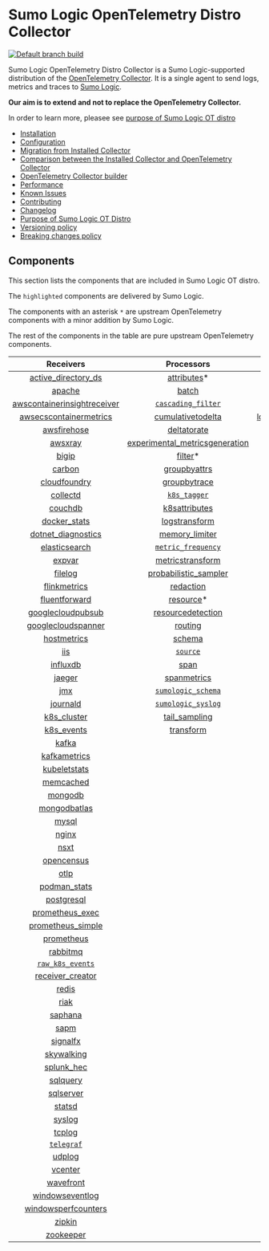 # Sumo Logic OpenTelemetry Distro Collector

[![Default branch build](https://github.com/SumoLogic/sumologic-otel-collector/actions/workflows/dev_builds.yml/badge.svg)](https://github.com/SumoLogic/sumologic-otel-collector/actions/workflows/dev_builds.yml)

Sumo Logic OpenTelemetry Distro Collector is a Sumo Logic-supported distribution of the [OpenTelemetry Collector][otc_link].
It is a single agent to send logs, metrics and traces to [Sumo Logic][sumologic].

**Our aim is to extend and not to replace the OpenTelemetry Collector.**

In order to learn more, pleasee see [purpose of Sumo Logic OT distro](./docs/UpstreamRelation.md#purpose-of-sumo-logic-ot-distro)

[otc_link]: https://github.com/open-telemetry/opentelemetry-collector
[sumologic]: https://www.sumologic.com

- [Installation](docs/Installation.md)
- [Configuration](docs/Configuration.md)
- [Migration from Installed Collector](docs/Migration.md)
- [Comparison between the Installed Collector and OpenTelemetry Collector](docs/Comparison.md)
- [OpenTelemetry Collector builder](./otelcolbuilder/README.md)
- [Performance](docs/Performance.md)
- [Known Issues](docs/KnownIssues.md)
- [Contributing](./CONTRIBUTING.md)
- [Changelog](./CHANGELOG.md)
- [Purpose of Sumo Logic OT Distro](./docs/UpstreamRelation.md#purpose-of-sumo-logic-ot-distro)
- [Versioning policy](./docs/UpstreamRelation.md#versioning-policy)
- [Breaking changes policy](./docs/UpstreamRelation.md#breaking-changes-policy)

## Components

This section lists the components that are included in Sumo Logic OT distro.

The `highlighted` components are delivered by Sumo Logic.

The components with an asterisk `*` are upstream OpenTelemetry components with a minor addition by Sumo Logic.

The rest of the components in the table are pure upstream OpenTelemetry components.

|                         Receivers                          |                          Processors                          |               Exporters                |                  Extensions                  |
|:----------------------------------------------------------:|:------------------------------------------------------------:|:--------------------------------------:|:--------------------------------------------:|
|      [active_directory_ds][activedirectorydsreceiver]      |              [attributes][attributesprocessor]*              |        [carbon][carbonexporter]        |       [asapclient][asapauthextension]        |
|                  [apache][apachereceiver]                  |                   [batch][batchprocessor]                    |          [file][fileexporter]          |             [awsproxy][awsproxy]             |
| [awscontainerinsightreceiver][awscontainerinsightreceiver] |        [`cascading_filter`][cascadingfilterprocessor]        |         [kafka][kafkaexporter]         |       [basicauth][basicauthextension]        |
|  [awsecscontainermetrics][awsecscontainermetricsreceiver]  |       [cumulativetodelta][cumulativetodeltaprocessor]        | [loadbalancing][loadbalancingexporter] | [bearertokenauth][bearertokenauthextension]  |
|             [awsfirehose][awsfirehosereceiver]             |             [deltatorate][deltatorateprocessor]              |       [logging][loggingexporter]       |           [db_storage][dbstorage]            |
|                 [awsxray][awsxrayreceiver]                 | [experimental_metricsgeneration][metricsgenerationprocessor] |          [otlp][otlpexporter]          |      [docker_observer][dockerobserver]       |
|                   [bigip][bigipreceiver]                   |                  [filter][filterprocessor]*                  |      [otlphttp][otlphttpexporter]      |         [ecs_observer][ecsobserver]          |
|                  [carbon][carbonreceiver]                  |            [groupbyattrs][groupbyattrsprocessor]             |    [`sumologic`][sumologicexporter]    |     [ecs_task_observer][ecstaskobserver]     |
|            [cloudfoundry][cloudfoundryreceiver]            |            [groupbytrace][groupbytraceprocessor]             |                                        |         [file_storage][filestorage]          |
|                [collectd][collectdreceiver]                |                 [`k8s_tagger`][k8sprocessor]                 |                                        |       [fluentbit][fluentbitextension]        |
|                 [couchdb][couchdbreceiver]                 |           [k8sattributes][k8sattributesprocessor]            |                                        |     [health_check][healthcheckextension]     |
|            [docker_stats][dockerstatsreceiver]             |           [logstransform][logstransformprocessor]            |                                        |        [host_observer][hostobserver]         |
|      [dotnet_diagnostics][dotnetdiagnosticsreceiver]       |           [memory_limiter][memorylimiterprocessor]           |                                        |       [http_forwarder][httpforwarder]        |
|           [elasticsearch][elasticsearchreceiver]           |        [`metric_frequency`][metricfrequencyprocessor]        |                                        | [jaegerremotesampling][jaegerremotesampling] |
|                  [expvar][expvarreceiver]                  |        [metricstransform][metricstransformprocessor]         |                                        |         [k8s_observer][k8sobserver]          |
|                 [filelog][filelogreceiver]                 |    [probabilistic_sampler][probabilisticsamplerprocessor]    |                                        |      [memory_ballast][ballastextension]      |
|            [flinkmetrics][flinkmetricsreceiver]            |               [redaction][redactionprocessor]                |                                        |  [oauth2client][oauth2clientauthextension]   |
|           [fluentforward][fluentforwardreceiver]           |                [resource][resourceprocessor]*                |                                        |          [oidc][oidcauthextension]           |
|       [googlecloudpubsub][googlecloudpubsubreceiver]       |       [resourcedetection][resourcedetectionprocessor]        |                                        |           [pprof][pprofextension]            |
|      [googlecloudspanner][googlecloudspannerreceiver]      |                 [routing][routingprocessor]                  |                                        |       [sigv4auth][sigv4authextension]        |
|             [hostmetrics][hostmetricsreceiver]             |                  [schema][schemaprocessor]                   |                                        |      [`sumologic`][sumologicextension]       |
|                     [iis][iisreceiver]                     |                 [`source`][sourceprocessor]                  |                                        |          [zpages][zpagesextension]           |
|                [influxdb][influxdbreceiver]                |                    [span][spanprocessor]                     |                                        |                                              |
|                  [jaeger][jaegerreceiver]                  |             [spanmetrics][spanmetricsprocessor]              |                                        |                                              |
|                     [jmx][jmxreceiver]                     |        [`sumologic_schema`][sumologicschemaprocessor]        |                                        |                                              |
|                [journald][journaldreceiver]                |        [`sumologic_syslog`][sumologicsyslogprocessor]        |                                        |                                              |
|             [k8s_cluster][k8sclusterreceiver]              |            [tail_sampling][tailsamplingprocessor]            |                                        |                                              |
|              [k8s_events][k8seventsreceiver]               |               [transform][transformprocessor]                |                                        |                                              |
|                   [kafka][kafkareceiver]                   |                                                              |                                        |                                              |
|            [kafkametrics][kafkametricsreceiver]            |                                                              |                                        |                                              |
|            [kubeletstats][kubeletstatsreceiver]            |                                                              |                                        |                                              |
|               [memcached][memcachedreceiver]               |                                                              |                                        |                                              |
|                 [mongodb][mongodbreceiver]                 |                                                              |                                        |                                              |
|            [mongodbatlas][mongodbatlasreceiver]            |                                                              |                                        |                                              |
|                   [mysql][mysqlreceiver]                   |                                                              |                                        |                                              |
|                   [nginx][nginxreceiver]                   |                                                              |                                        |                                              |
|                    [nsxt][nsxtreceiver]                    |                                                              |                                        |                                              |
|              [opencensus][opencensusreceiver]              |                                                              |                                        |                                              |
|                    [otlp][otlpreceiver]                    |                                                              |                                        |                                              |
|               [podman_stats][podmanreceiver]               |                                                              |                                        |                                              |
|              [postgresql][postgresqlreceiver]              |                                                              |                                        |                                              |
|         [prometheus_exec][prometheusexecreceiver]          |                                                              |                                        |                                              |
|       [prometheus_simple][simpleprometheusreceiver]        |                                                              |                                        |                                              |
|              [prometheus][prometheusreceiver]              |                                                              |                                        |                                              |
|                [rabbitmq][rabbitmqreceiver]                |                                                              |                                        |                                              |
|          [`raw_k8s_events`][rawk8seventsreceiver]          |                                                              |                                        |                                              |
|            [receiver_creator][receivercreator]             |                                                              |                                        |                                              |
|                   [redis][redisreceiver]                   |                                                              |                                        |                                              |
|                    [riak][riakreceiver]                    |                                                              |                                        |                                              |
|                 [saphana][saphanareceiver]                 |                                                              |                                        |                                              |
|                    [sapm][sapmreceiver]                    |                                                              |                                        |                                              |
|                [signalfx][signalfxreceiver]                |                                                              |                                        |                                              |
|              [skywalking][skywalkingreceiver]              |                                                              |                                        |                                              |
|              [splunk_hec][splunkhecreceiver]               |                                                              |                                        |                                              |
|                [sqlquery][sqlqueryreceiver]                |                                                              |                                        |                                              |
|               [sqlserver][sqlserverreceiver]               |                                                              |                                        |                                              |
|                  [statsd][statsdreceiver]                  |                                                              |                                        |                                              |
|                  [syslog][syslogreceiver]                  |                                                              |                                        |                                              |
|                  [tcplog][tcplogreceiver]                  |                                                              |                                        |                                              |
|               [`telegraf`][telegrafreceiver]               |                                                              |                                        |                                              |
|                  [udplog][udplogreceiver]                  |                                                              |                                        |                                              |
|                 [vcenter][vcenterreceiver]                 |                                                              |                                        |                                              |
|               [wavefront][wavefrontreceiver]               |                                                              |                                        |                                              |
|         [windowseventlog][windowseventlogreceiver]         |                                                              |                                        |                                              |
|     [windowsperfcounters][windowsperfcountersreceiver]     |                                                              |                                        |                                              |
|                  [zipkin][zipkinreceiver]                  |                                                              |                                        |                                              |
|               [zookeeper][zookeeperreceiver]               |                                                              |                                        |                                              |

[activedirectorydsreceiver]: https://github.com/open-telemetry/opentelemetry-collector-contrib/tree/v0.54.0/receiver/activedirectorydsreceiver
[apachereceiver]: https://github.com/open-telemetry/opentelemetry-collector-contrib/tree/v0.54.0/receiver/apachereceiver
[awscontainerinsightreceiver]: https://github.com/open-telemetry/opentelemetry-collector-contrib/tree/v0.54.0/receiver/awscontainerinsightreceiver
[awsecscontainermetricsreceiver]: https://github.com/open-telemetry/opentelemetry-collector-contrib/tree/v0.54.0/receiver/awsecscontainermetricsreceiver
[awsfirehosereceiver]: https://github.com/open-telemetry/opentelemetry-collector-contrib/tree/v0.54.0/receiver/awsfirehosereceiver
[awsxrayreceiver]: https://github.com/open-telemetry/opentelemetry-collector-contrib/tree/v0.54.0/receiver/awsxrayreceiver
[bigipreceiver]: https://github.com/open-telemetry/opentelemetry-collector-contrib/tree/v0.54.0/receiver/bigipreceiver
[carbonreceiver]: https://github.com/open-telemetry/opentelemetry-collector-contrib/tree/v0.54.0/receiver/carbonreceiver
[cloudfoundryreceiver]: https://github.com/open-telemetry/opentelemetry-collector-contrib/tree/v0.54.0/receiver/cloudfoundryreceiver
[collectdreceiver]: https://github.com/open-telemetry/opentelemetry-collector-contrib/tree/v0.54.0/receiver/collectdreceiver
[couchdbreceiver]: https://github.com/open-telemetry/opentelemetry-collector-contrib/tree/v0.54.0/receiver/couchdbreceiver
[dockerstatsreceiver]: https://github.com/open-telemetry/opentelemetry-collector-contrib/tree/v0.54.0/receiver/dockerstatsreceiver
[dotnetdiagnosticsreceiver]: https://github.com/open-telemetry/opentelemetry-collector-contrib/tree/v0.54.0/receiver/dotnetdiagnosticsreceiver
[elasticsearchreceiver]: https://github.com/open-telemetry/opentelemetry-collector-contrib/tree/v0.54.0/receiver/elasticsearchreceiver
[expvarreceiver]: https://github.com/open-telemetry/opentelemetry-collector-contrib/tree/v0.54.0/receiver/expvarreceiver
[filelogreceiver]: https://github.com/open-telemetry/opentelemetry-collector-contrib/tree/v0.54.0/receiver/filelogreceiver
[flinkmetricsreceiver]: https://github.com/open-telemetry/opentelemetry-collector-contrib/tree/v0.54.0/receiver/flinkmetricsreceiver
[fluentforwardreceiver]: https://github.com/open-telemetry/opentelemetry-collector-contrib/tree/v0.54.0/receiver/fluentforwardreceiver
[googlecloudpubsubreceiver]: https://github.com/open-telemetry/opentelemetry-collector-contrib/tree/v0.54.0/receiver/googlecloudpubsubreceiver
[googlecloudspannerreceiver]: https://github.com/open-telemetry/opentelemetry-collector-contrib/tree/v0.54.0/receiver/googlecloudspannerreceiver
[hostmetricsreceiver]: https://github.com/open-telemetry/opentelemetry-collector-contrib/tree/v0.54.0/receiver/hostmetricsreceiver
[iisreceiver]: https://github.com/open-telemetry/opentelemetry-collector-contrib/tree/v0.54.0/receiver/iisreceiver
[influxdbreceiver]: https://github.com/open-telemetry/opentelemetry-collector-contrib/tree/v0.54.0/receiver/influxdbreceiver
[jaegerreceiver]: https://github.com/open-telemetry/opentelemetry-collector-contrib/tree/v0.54.0/receiver/jaegerreceiver
[jmxreceiver]: https://github.com/open-telemetry/opentelemetry-collector-contrib/tree/v0.54.0/receiver/jmxreceiver
[journaldreceiver]: https://github.com/open-telemetry/opentelemetry-collector-contrib/tree/v0.54.0/receiver/journaldreceiver
[k8sclusterreceiver]: https://github.com/open-telemetry/opentelemetry-collector-contrib/tree/v0.54.0/receiver/k8sclusterreceiver
[k8seventsreceiver]: https://github.com/open-telemetry/opentelemetry-collector-contrib/tree/v0.54.0/receiver/k8seventsreceiver
[kafkareceiver]: https://github.com/open-telemetry/opentelemetry-collector-contrib/tree/v0.54.0/receiver/kafkareceiver
[kafkametricsreceiver]: https://github.com/open-telemetry/opentelemetry-collector-contrib/tree/v0.54.0/receiver/kafkametricsreceiver
[kubeletstatsreceiver]: https://github.com/open-telemetry/opentelemetry-collector-contrib/tree/v0.54.0/receiver/kubeletstatsreceiver
[memcachedreceiver]: https://github.com/open-telemetry/opentelemetry-collector-contrib/tree/v0.54.0/receiver/memcachedreceiver
[mongodbreceiver]: https://github.com/open-telemetry/opentelemetry-collector-contrib/tree/v0.54.0/receiver/mongodbreceiver
[mongodbatlasreceiver]: https://github.com/open-telemetry/opentelemetry-collector-contrib/tree/v0.54.0/receiver/mongodbatlasreceiver
[mysqlreceiver]: https://github.com/open-telemetry/opentelemetry-collector-contrib/tree/v0.54.0/receiver/mysqlreceiver
[nginxreceiver]: https://github.com/open-telemetry/opentelemetry-collector-contrib/tree/v0.54.0/receiver/nginxreceiver
[nsxtreceiver]: https://github.com/open-telemetry/opentelemetry-collector-contrib/tree/v0.54.0/receiver/nsxtreceiver
[opencensusreceiver]: https://github.com/open-telemetry/opentelemetry-collector-contrib/tree/v0.54.0/receiver/opencensusreceiver
[otlpreceiver]: https://github.com/open-telemetry/opentelemetry-collector/tree/v0.54.0/receiver/otlpreceiver
[podmanreceiver]: https://github.com/open-telemetry/opentelemetry-collector-contrib/tree/v0.54.0/receiver/podmanreceiver
[postgresqlreceiver]: https://github.com/open-telemetry/opentelemetry-collector-contrib/tree/v0.54.0/receiver/postgresqlreceiver
[prometheusexecreceiver]: https://github.com/open-telemetry/opentelemetry-collector-contrib/tree/v0.54.0/receiver/prometheusexecreceiver
[simpleprometheusreceiver]: https://github.com/open-telemetry/opentelemetry-collector-contrib/tree/v0.54.0/receiver/simpleprometheusreceiver
[prometheusreceiver]: https://github.com/open-telemetry/opentelemetry-collector-contrib/tree/v0.54.0/receiver/prometheusreceiver
[rabbitmqreceiver]: https://github.com/open-telemetry/opentelemetry-collector-contrib/tree/v0.54.0/receiver/rabbitmqreceiver
[rawk8seventsreceiver]: ./pkg/receiver/rawk8seventsreceiver
[receivercreator]: https://github.com/open-telemetry/opentelemetry-collector-contrib/tree/v0.54.0/receiver/receivercreator
[redisreceiver]: https://github.com/open-telemetry/opentelemetry-collector-contrib/tree/v0.54.0/receiver/redisreceiver
[riakreceiver]: https://github.com/open-telemetry/opentelemetry-collector-contrib/tree/v0.54.0/receiver/riakreceiver
[saphanareceiver]: https://github.com/open-telemetry/opentelemetry-collector-contrib/tree/v0.54.0/receiver/saphanareceiver
[sapmreceiver]: https://github.com/open-telemetry/opentelemetry-collector-contrib/tree/v0.54.0/receiver/sapmreceiver
[signalfxreceiver]: https://github.com/open-telemetry/opentelemetry-collector-contrib/tree/v0.54.0/receiver/signalfxreceiver
[skywalkingreceiver]: https://github.com/open-telemetry/opentelemetry-collector-contrib/tree/v0.54.0/receiver/skywalkingreceiver
[splunkhecreceiver]: https://github.com/open-telemetry/opentelemetry-collector-contrib/tree/v0.54.0/receiver/splunkhecreceiver
[sqlqueryreceiver]: https://github.com/open-telemetry/opentelemetry-collector-contrib/tree/v0.54.0/receiver/sqlqueryreceiver
[sqlserverreceiver]: https://github.com/open-telemetry/opentelemetry-collector-contrib/tree/v0.54.0/receiver/sqlserverreceiver
[statsdreceiver]: https://github.com/open-telemetry/opentelemetry-collector-contrib/tree/v0.54.0/receiver/statsdreceiver
[syslogreceiver]: https://github.com/open-telemetry/opentelemetry-collector-contrib/tree/v0.54.0/receiver/syslogreceiver
[tcplogreceiver]: https://github.com/open-telemetry/opentelemetry-collector-contrib/tree/v0.54.0/receiver/tcplogreceiver
[telegrafreceiver]: ./pkg/receiver/telegrafreceiver
[udplogreceiver]: https://github.com/open-telemetry/opentelemetry-collector-contrib/tree/v0.54.0/receiver/udplogreceiver
[vcenterreceiver]: https://github.com/open-telemetry/opentelemetry-collector-contrib/tree/v0.54.0/receiver/vcenterreceiver
[wavefrontreceiver]: https://github.com/open-telemetry/opentelemetry-collector-contrib/tree/v0.54.0/receiver/wavefrontreceiver
[windowseventlogreceiver]: https://github.com/open-telemetry/opentelemetry-collector-contrib/tree/v0.54.0/receiver/windowseventlogreceiver
[windowsperfcountersreceiver]: https://github.com/open-telemetry/opentelemetry-collector-contrib/tree/v0.54.0/receiver/windowsperfcountersreceiver
[zipkinreceiver]: https://github.com/open-telemetry/opentelemetry-collector-contrib/tree/v0.54.0/receiver/zipkinreceiver
[zookeeperreceiver]: https://github.com/open-telemetry/opentelemetry-collector-contrib/tree/v0.54.0/receiver/zookeeperreceiver

[attributesprocessor]: https://github.com/SumoLogic/opentelemetry-collector-contrib/tree/v0.54.0-filterprocessor/processor/attributesprocessor
[batchprocessor]: https://github.com/open-telemetry/opentelemetry-collector/tree/v0.54.0/processor/batchprocessor
[cascadingfilterprocessor]: ./pkg/processor/cascadingfilterprocessor
[cumulativetodeltaprocessor]: https://github.com/open-telemetry/opentelemetry-collector-contrib/tree/v0.54.0/processor/cumulativetodeltaprocessor
[deltatorateprocessor]: https://github.com/open-telemetry/opentelemetry-collector-contrib/tree/v0.54.0/processor/deltatorateprocessor
[metricsgenerationprocessor]: https://github.com/open-telemetry/opentelemetry-collector-contrib/tree/v0.54.0/processor/metricsgenerationprocessor

[filterprocessor]: https://github.com/SumoLogic/opentelemetry-collector-contrib/tree/v0.54.0-filterprocessor/processor/filterprocessor
[groupbyattrsprocessor]: https://github.com/open-telemetry/opentelemetry-collector-contrib/tree/v0.54.0/processor/groupbyattrsprocessor
[groupbytraceprocessor]: https://github.com/open-telemetry/opentelemetry-collector-contrib/tree/v0.54.0/processor/groupbytraceprocessor
[k8sprocessor]: ./pkg/processor/k8sprocessor
[k8sattributesprocessor]: https://github.com/open-telemetry/opentelemetry-collector-contrib/tree/v0.54.0/processor/k8sattributesprocessor
[logstransformprocessor]: https://github.com/open-telemetry/opentelemetry-collector-contrib/tree/v0.54.0/processor/logstransformprocessor
[memorylimiterprocessor]: https://github.com/open-telemetry/opentelemetry-collector/tree/v0.54.0/processor/memorylimiterprocessor
[metricfrequencyprocessor]: ./pkg/processor/metricfrequencyprocessor
[metricstransformprocessor]: https://github.com/open-telemetry/opentelemetry-collector-contrib/tree/v0.54.0/processor/metricstransformprocessor
[probabilisticsamplerprocessor]: https://github.com/open-telemetry/opentelemetry-collector-contrib/tree/v0.54.0/processor/probabilisticsamplerprocessor
[redactionprocessor]: https://github.com/open-telemetry/opentelemetry-collector-contrib/tree/v0.54.0/processor/redactionprocessor
[resourceprocessor]: https://github.com/SumoLogic/opentelemetry-collector-contrib/tree/v0.54.0-filterprocessor/processor/resourceprocessor
[resourcedetectionprocessor]: https://github.com/open-telemetry/opentelemetry-collector-contrib/tree/v0.54.0/processor/resourcedetectionprocessor
[routingprocessor]: https://github.com/open-telemetry/opentelemetry-collector-contrib/tree/v0.54.0/processor/routingprocessor
[schemaprocessor]: https://github.com/open-telemetry/opentelemetry-collector-contrib/tree/v0.54.0/processor/schemaprocessor
[sourceprocessor]: ./pkg/processor/sourceprocessor
[spanprocessor]: https://github.com/open-telemetry/opentelemetry-collector-contrib/tree/v0.54.0/processor/spanprocessor
[spanmetricsprocessor]: https://github.com/open-telemetry/opentelemetry-collector-contrib/tree/v0.54.0/processor/spanmetricsprocessor
[sumologicschemaprocessor]: ./pkg/processor/sumologicschemaprocessor
[sumologicsyslogprocessor]: ./pkg/processor/sumologicsyslogprocessor
[tailsamplingprocessor]: https://github.com/open-telemetry/opentelemetry-collector-contrib/tree/v0.54.0/processor/tailsamplingprocessor
[transformprocessor]: https://github.com/open-telemetry/opentelemetry-collector-contrib/tree/v0.54.0/processor/transformprocessor

[carbonexporter]: https://github.com/open-telemetry/opentelemetry-collector-contrib/tree/v0.54.0/exporter/carbonexporter
[fileexporter]: https://github.com/open-telemetry/opentelemetry-collector-contrib/tree/v0.54.0/exporter/fileexporter
[kafkaexporter]: https://github.com/open-telemetry/opentelemetry-collector-contrib/tree/v0.54.0/exporter/kafkaexporter
[loadbalancingexporter]: https://github.com/open-telemetry/opentelemetry-collector-contrib/tree/v0.54.0/exporter/loadbalancingexporter
[loggingexporter]: https://github.com/open-telemetry/opentelemetry-collector/tree/v0.54.0/exporter/loggingexporter
[otlpexporter]: https://github.com/open-telemetry/opentelemetry-collector/tree/v0.54.0/exporter/otlpexporter
[otlphttpexporter]: https://github.com/open-telemetry/opentelemetry-collector/tree/v0.54.0/exporter/otlphttpexporter
[sumologicexporter]: ./pkg/exporter/sumologicexporter

[asapauthextension]: https://github.com/open-telemetry/opentelemetry-collector-contrib/tree/v0.54.0/extension/asapauthextension
[awsproxy]: https://github.com/open-telemetry/opentelemetry-collector-contrib/tree/v0.54.0/extension/awsproxy
[basicauthextension]: https://github.com/open-telemetry/opentelemetry-collector-contrib/tree/v0.54.0/extension/basicauthextension
[bearertokenauthextension]: https://github.com/open-telemetry/opentelemetry-collector-contrib/tree/v0.54.0/extension/bearertokenauthextension
[dbstorage]: https://github.com/open-telemetry/opentelemetry-collector-contrib/tree/v0.54.0/extension/storage/dbstorage
[dockerobserver]: https://github.com/open-telemetry/opentelemetry-collector-contrib/tree/v0.54.0/extension/observer/dockerobserver
[ecsobserver]: https://github.com/open-telemetry/opentelemetry-collector-contrib/tree/v0.54.0/extension/observer/ecsobserver
[ecstaskobserver]: https://github.com/open-telemetry/opentelemetry-collector-contrib/tree/v0.54.0/extension/observer/ecstaskobserver
[filestorage]: https://github.com/open-telemetry/opentelemetry-collector-contrib/tree/v0.54.0/extension/storage/filestorage
[fluentbitextension]: https://github.com/open-telemetry/opentelemetry-collector-contrib/tree/v0.54.0/extension/fluentbitextension
[healthcheckextension]: https://github.com/open-telemetry/opentelemetry-collector-contrib/tree/v0.54.0/extension/healthcheckextension
[hostobserver]: https://github.com/open-telemetry/opentelemetry-collector-contrib/tree/v0.54.0/extension/observer/hostobserver
[httpforwarder]: https://github.com/open-telemetry/opentelemetry-collector-contrib/tree/v0.54.0/extension/httpforwarder
[jaegerremotesampling]: https://github.com/open-telemetry/opentelemetry-collector-contrib/tree/v0.54.0/extension/jaegerremotesampling
[k8sobserver]: https://github.com/open-telemetry/opentelemetry-collector-contrib/tree/v0.54.0/extension/observer/k8sobserver
[ballastextension]: https://github.com/open-telemetry/opentelemetry-collector/tree/v0.54.0/extension/ballastextension
[oauth2clientauthextension]: https://github.com/open-telemetry/opentelemetry-collector-contrib/tree/v0.54.0/extension/oauth2clientauthextension
[oidcauthextension]: https://github.com/open-telemetry/opentelemetry-collector-contrib/tree/v0.54.0/extension/oidcauthextension
[pprofextension]: https://github.com/open-telemetry/opentelemetry-collector-contrib/tree/v0.54.0/extension/pprofextension
[sigv4authextension]: https://github.com/open-telemetry/opentelemetry-collector-contrib/tree/v0.54.0/extension/sigv4authextension
[sumologicextension]: ./pkg/extension/sumologicextension
[zpagesextension]: https://github.com/open-telemetry/opentelemetry-collector/tree/v0.54.0/extension/zpagesextension
